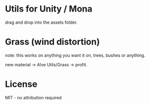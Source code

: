# Utils for Unity / Mona
drag and drop into the assets folder.

# Grass (wind distortion)
note: this works on anything you want it on, trees, bushes or anything.

new material -> Alve Utils/Grass -> profit.

# License 
MIT - no attribution required
